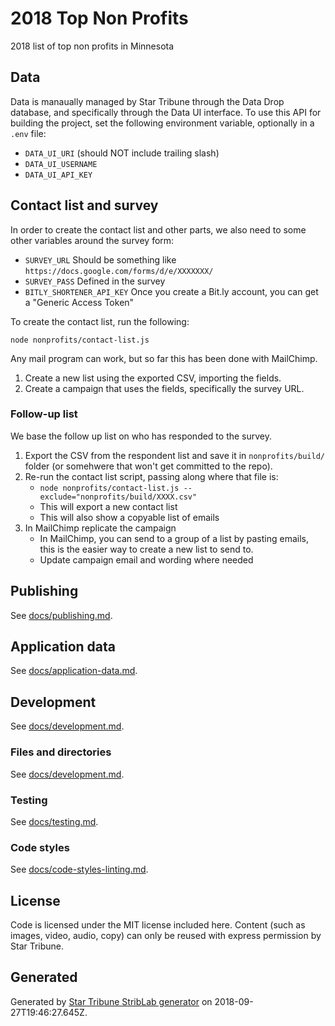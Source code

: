 # 2018 Top Non Profits

2018 list of top non profits in Minnesota

## Data

Data is manaually managed by Star Tribune through the Data Drop database, and specifically through the Data UI interface. To use this API for building the project, set the following environment variable, optionally in a `.env` file:

- `DATA_UI_URI` (should NOT include trailing slash)
- `DATA_UI_USERNAME`
- `DATA_UI_API_KEY`

## Contact list and survey

In order to create the contact list and other parts, we also need to some other variables around the survey form:

- `SURVEY_URL` Should be something like `https://docs.google.com/forms/d/e/XXXXXXX/`
- `SURVEY_PASS` Defined in the survey
- `BITLY_SHORTENER_API_KEY` Once you create a Bit.ly account, you can get a "Generic Access Token"

To create the contact list, run the following:

```
node nonprofits/contact-list.js
```

Any mail program can work, but so far this has been done with MailChimp.

1. Create a new list using the exported CSV, importing the fields.
1. Create a campaign that uses the fields, specifically the survey URL.

### Follow-up list

We base the follow up list on who has responded to the survey.

1. Export the CSV from the respondent list and save it in `nonprofits/build/` folder (or somehwere that won't get committed to the repo).
1. Re-run the contact list script, passing along where that file is:
   - `node nonprofits/contact-list.js --exclude="nonprofits/build/XXXX.csv"`
   - This will export a new contact list
   - This will also show a copyable list of emails
1. In MailChimp replicate the campaign
   - In MailChimp, you can send to a group of a list by pasting emails, this is the easier way to create a new list to send to.
   - Update campaign email and wording where needed

## Publishing

See [docs/publishing.md](./docs/publishing.md).

## Application data

See [docs/application-data.md](./docs/application-data.md).

## Development

See [docs/development.md](./docs/development.md).

### Files and directories

See [docs/development.md](./docs/files-directories.md).

### Testing

See [docs/testing.md](./docs/testing.md).

### Code styles

See [docs/code-styles-linting.md](./docs/code-styles-linting.md).

## License

Code is licensed under the MIT license included here. Content (such as images, video, audio, copy) can only be reused with express permission by Star Tribune.

## Generated

Generated by [Star Tribune StribLab generator](https://github.com/striblab/generator-striblab) on 2018-09-27T19:46:27.645Z.
